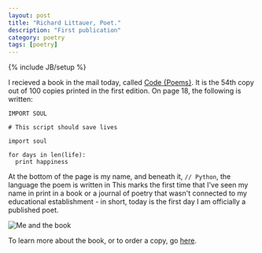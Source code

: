 ```yaml
---
layout: post
title: "Richard Littauer, Poet."
description: "First publication"
category: poetry
tags: [poetry]
---
```

{% include JB/setup %}

I recieved a book in the mail today, called [Code {Poems}](http://code-poems.com/book.html). 
It is the 54th copy out of 100 copies printed in the first edition. 
On page 18, the following is written:  

    IMPORT SOUL  

    # This script should save lives  

    import soul  

    for days in len(life):  
      print happiness  

At the bottom of the page is my name, and beneath it, `// Python`, 
the language the poem is written in This marks the first time that I've
seen my name in print in a book or a journal of poetry that wasn't
connected to my educational establishment - in short, today is the first
day I am officially a published poet.  

![Me and the book](http://24.media.tumblr.com/tumblr_mdn69mtFkQ1qeqp7go1_500.jpg)

To learn more about the book, or to order a copy, go [here](http://code-poems.com/book.html). 
